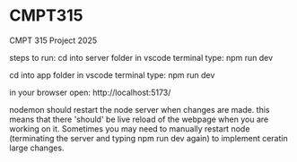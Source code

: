 # CMPT315
CMPT 315 Project
2025
 

steps to run:
cd into server folder
in vscode terminal type: npm run dev

cd into app folder
in vscode terminal type: npm run dev

in your browser open: http://localhost:5173/

nodemon should restart the node server when changes are made. this means that there 'should' be live reload of the webpage when you are working on it. Sometimes you may need to manually restart node (terminating the server and typing npm run dev again) to implement ceratin large changes.